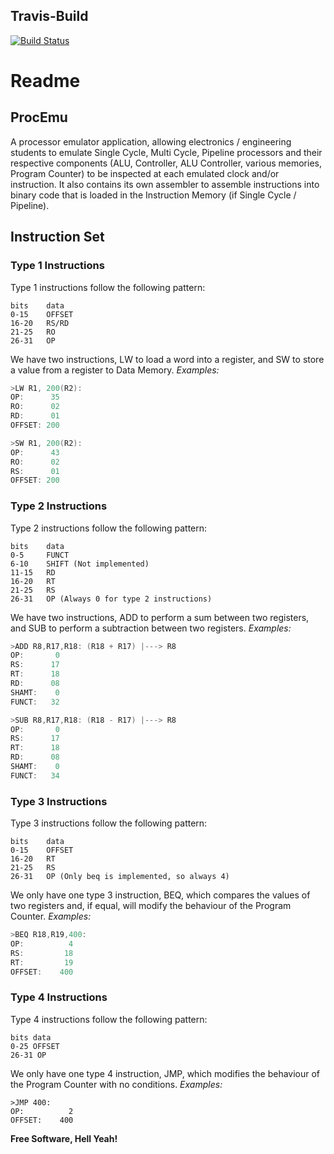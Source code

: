 ## Travis-Build
[![Build Status](https://travis-ci.com/absolutelyrelative/ProcEmu.svg?branch=master)](https://travis-ci.com/absolutelyrelative/ProcEmu)

# Readme
## ProcEmu
A processor emulator application, allowing electronics / engineering students to emulate Single Cycle, Multi Cycle, Pipeline processors and their respective components (ALU, Controller, ALU Controller, various memories, Program Counter) to be inspected at each emulated clock and/or instruction. It also contains its own assembler to assemble instructions into binary code that is loaded in the Instruction Memory (if Single Cycle / Pipeline).

## Instruction Set

### Type 1 Instructions
Type 1 instructions follow the following pattern:
```
bits    data
0-15    OFFSET
16-20   RS/RD
21-25   RO
26-31   OP
```
We have two instructions, LW to load a word into a register, and SW to store a value from a register to Data Memory. 
*Examples:*
```as
>LW R1, 200(R2):
OP:      35
RO:      02
RD:      01
OFFSET: 200
```
```as
>SW R1, 200(R2):
OP:      43
RO:      02
RS:      01
OFFSET: 200
```

### Type 2 Instructions
Type 2 instructions follow the following pattern:
```
bits    data
0-5     FUNCT
6-10    SHIFT (Not implemented)
11-15   RD
16-20   RT
21-25   RS
26-31   OP (Always 0 for type 2 instructions)
```
We have two instructions, ADD to perform a sum between two registers, and SUB to perform a subtraction between two registers.
*Examples:*
```as
>ADD R8,R17,R18: (R18 + R17) |---> R8
OP:       0
RS:      17
RT:      18
RD:      08
SHAMT:    0
FUNCT:   32
```
```as
>SUB R8,R17,R18: (R18 - R17) |---> R8
OP:       0
RS:      17
RT:      18
RD:      08
SHAMT:    0
FUNCT:   34
```

### Type 3 Instructions
Type 3 instructions follow the following pattern:
```
bits    data
0-15    OFFSET
16-20   RT
21-25   RS
26-31   OP (Only beq is implemented, so always 4)
```
We only have one type 3 instruction, BEQ, which compares the values of two registers and, if equal, will modify the behaviour of the Program Counter.
*Examples:*
```as
>BEQ R18,R19,400:
OP:          4
RS:         18
RT:         19
OFFSET:    400
```

### Type 4 Instructions
Type 4 instructions follow the following pattern:
```
bits data 
0-25 OFFSET
26-31 OP
```
We only have one type 4 instruction, JMP, which modifies the behaviour of the Program Counter with no conditions.
*Examples:*
```
>JMP 400:
OP:          2
OFFSET:    400
```


**Free Software, Hell Yeah!**
